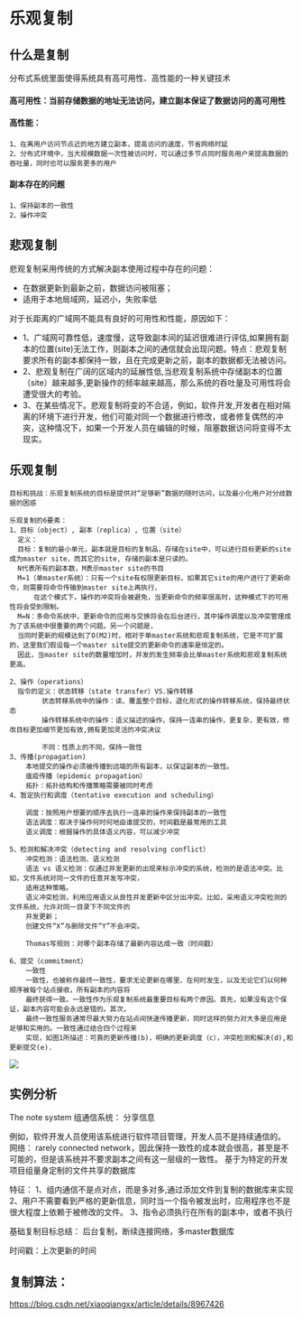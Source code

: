 # 乐观复制

## 什么是复制
分布式系统里面使得系统具有高可用性、高性能的一种关键技术

#### 高可用性：当前存储数据的地址无法访问，建立副本保证了数据访问的高可用性

#### 高性能：
    1、在离用户访问节点近的地方建立副本，提高访问的速度，节省网络时延
    2、分布式环境中，当大规模数据一次性被访问时，可以通过多节点同时服务用户来提高数据的吞吐量，同时也可以服务更多的用户
       
#### 副本存在的问题
    1、保持副本的一致性
    2、操作冲突



## 悲观复制
悲观复制采用传统的方式解决副本使用过程中存在的问题：
- 在数据更新到最新之前，数据访问被阻塞；
- 适用于本地局域网，延迟小，失败率低

对于长距离的广域网不能具有良好的可用性和性能，原因如下：
- 1、广域网可靠性低，速度慢，这导致副本间的延迟很难进行评估,如果拥有副本的位置(site)无法工作，则副本之间的通信就会出现问题。特点：悲观复制要求所有的副本都保持一致，且在完成更新之前，副本的数据都无法被访问。
- 2、悲观复制在广阔的区域内的延展性低,当悲观复制系统中存储副本的位置（site）越来越多,更新操作的频率越来越高，那么系统的吞吐量及可用性将会遭受很大的考验。
- 3、在某些情况下。悲观复制将变的不合适，例如，软件开发,开发者在相对隔离的环境下进行开发，他们可能对同一个数据进行修改，或者修复偶然的冲突，这种情况下，如果一个开发人员在编辑的时候，阻塞数据访问将变得不太现实。
  
## 乐观复制
    目标和挑战：乐观复制系统的目标是提供对“足够新”数据的随时访问，以及最小化用户对分歧数据的困惑

    乐观复制的6要素：
    1、目标（object）, 副本（replica）, 位置（site）
      定义：
      目标：复制的最小单元，副本就是目标的复制品，存储在site中，可以进行目标更新的site成为master site，而其它的site, 存储的副本是只读的。
      N代表所有的副本数，M表示master site的书目
      M=1（单master系统）：只有一个site有权限更新目标，如果其它site的用户进行了更新命令，则需要将命令传输到master site上再执行，
          在这个模式下，操作的冲突将会被避免，当更新命令的频率很高时，这种模式下的可用性将会受到限制。
      M=N：多命令系统中，更新命令的应用与交换将会在后台进行，其中操作调度以及冲突管理成为了该系统中很重要的两个问题。另一个问题是，
      当同时更新的规模达到了O(M2)时，相对于单master系统和悲观复制系统，它是不可扩展的，这里我们假设每一个master site提交的更新命令的速率是恒定的。
      因此，当master site的数量增加时，并发的发生频率会比单master系统和悲观复制系统更高。
    
    2、操作（operations）
      指令的定义：状态转移（state transfer）VS.操作转移
            状态转移系统中的操作：读、覆盖整个目标，退化形式的操作转移系统，保持最终状态
            操作转移系统中的操作：语义描述的操作，保持一连串的操作，更复杂，更有效，修改目标更加细节更加有效,拥有更加灵活的冲突决议
            
            不同：性质上的不同，保持一致性
    3、传播(propagation)
        本地提交的操作必须被传播到远端的所有副本，以保证副本的一致性。
        瘟疫传播（epidemic propagation）
        拓扑：拓扑结构和传播策略需要被同时考虑
    4、暂定执行和调度（tentative execution and scheduling）
    
        调度：按照用户想要的顺序去执行一连串的操作来保持副本的一致性
        语法调度：取决于操作何时何地由谁提交的，时间戳是最常用的工具
        语义调度：根据操作的具体语义内容，可以减少冲突
        
    5、检测和解决冲突（detecting and resolving conflict）
        冲突检测：语法检测、语义检测
        语法 vs 语义检测：仅通过并发更新的出现来标示冲突的系统，检测的是语法冲突。比如，文件系统对同一文件的任意并发写冲突，
        适用这种策略。
        语义冲突检测，利用应用语义从良性并发更新中区分出冲突。比如，采用语义冲突检测的文件系统，允许对同一目录下不同文件的
        并发更新；
        创建文件“X”与删除文件“Y”不会冲突。
        
        Thomas写规则：对哪个副本存储了最新内容达成一致（时间戳）
      
    6、提交（commitment）
        一致性
        一致性，也被称作最终一致性，要求无论更新在哪里、在何时发生，以及无论它们以何种顺序被每个站点接收，所有副本的内容将
        最终获得一致。一致性作为乐观复制系统最重要目标有两个原因。首先，如果没有这个保证，副本内容可能会永远是错的。其次，
        最终一致性服务通常尽最大努力在站点间快速传播更新，同时这样的努力对大多是应用是足够和实用的。一致性通过结合四个过程来
        实现，如图1所描述：可靠的更新传播(b)，明确的更新调度（c），冲突检测和解决(d),和更新提交(e).
      
        
![](http://ww1.sinaimg.cn/large/6e5586c6ly1g63z6vofb5j20fi0c1ab2.jpg)
 ## 实例分析
   The note system
   组通信系统： 分享信息
   
   例如，软件开发人员使用该系统进行软件项目管理，开发人员不是持续通信的。
   网络： rarely connected network，因此保持一致性的成本就会很高，甚至是不可能的，但是该系统并不要求副本之间有这一层级的一致性。
   基于为特定的开发项目组量身定制的文件共享的数据库
   
   特征：
   1、组内通信不是点对点，而是多对多,通过添加文件到复制的数据库来实现
   2、用户不需要看到严格的更新信息，同时当一个指令被发出时，应用程序也不是很大程度上依赖于被修改的文件。
   3、指令必须执行在所有的副本中，或者不执行
   
   基础复制目标总结：
   后台复制，断续连接网络，多master数据库
   
   时间戳：上次更新的时间
   
   复制算法：
 -----------------------------------------------------------------
 https://blog.csdn.net/xiaoqiangxx/article/details/8967426
